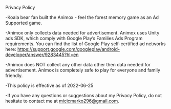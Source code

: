 Privacy Policy

-Koala bear fan built the Animox - feel the forest memory game as an Ad Supported game. 

-Animox only collects data needed for advertisement. Animox uses Unity ads SDK, which comply with Google Play’s Families Ads Program requirements.
You can find the list of Google Play self-certified ad networks here: https://support.google.com/googleplay/android-developer/answer/9283445?hl=en

-Animox does NOT collect any other data other then data needed for advertisement. Animox is completely safe to play for everyone and family friendly.

-This policy is effective as of 2022-06-25

-If you have any questions or suggestions about my Privacy Policy, 
do not hesitate to contact me at micicmarko296@gmail.com.
